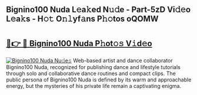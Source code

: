 ## Bignino100 Nuda L𝚎a𝚔ed N𝚞𝚍e - Part-5zD Vi𝚍𝚎o L𝚎a𝚔s - H𝚘𝚝 O𝚗𝚕yf𝚊ns P𝚑𝚘tos oQOMW

# <h2><a href="http://kfdo4d.oniu.top/?m=Bignino100+Nuda">🔗👉 🔴 Bignino100 Nuda P𝚑ot𝚘𝚜 V𝚒d𝚎o</a></h2>

[![Bignino100 Nuda Nu𝚍e𝚜](https://i.imgur.com/0qMVB7G.gif)](http://kfdo4d.oniu.top/?m=Bignino100+Nuda)
Web-based artist and dance collaborator Bignino100 Nuda, recognized for publishing dance and lifestyle tutorials through solo and collaborative dance routines and compact clips. The public persona of Bignino100 Nuda is defined by its warm and approachable energy, but the mysteries of his private life remain a captivating enigma.  
